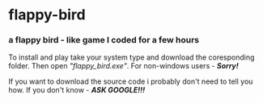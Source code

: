 # flappy-bird
### a flappy bird - like game I coded for a few hours

To install and play take your system type and download the coresponding folder. Then open *"flappy_bird.exe"*.
For non-windows users - ***__Sorry!__***

If you want to download the source code i probably don't need to tell you how. If you don't know - ***__ASK GOOGLE!!!__***
